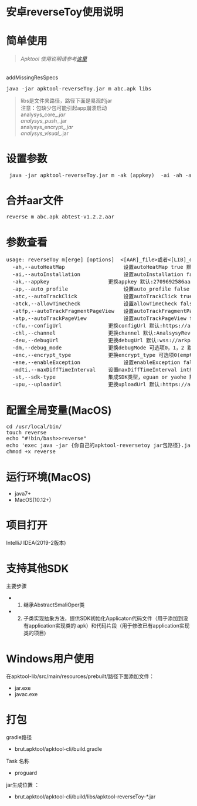 # 安卓reverseToy使用说明<br/>
# 简单使用<br/>
>###### Apktool 使用说明请参考[这里](APKTOOL.md)<br/>
addMissingResSpecs
<pre>java -jar apktool-reverseToy.jar m abc.apk libs</pre>

>libs是文件夹路径，路径下面是易观的jar<br/>
注意：包缺少包可能引起app崩溃启动 <br/>
analysys_core_*.jar<br/>
analysys_push_*.jar<br/>
analysys_encrypt_*.jar<br/>
analysys_visual_*.jar


# 设置参数
<pre> java -jar apktool-reverseToy.jar m -ak (appkey)  -ai -ah -ap -atc -atck -atfp -atp -cfu http://config_url:8080 -upu http://upload_url:9090 -deu wss://debug_wss:3000 -chl channel  -dm 2 -enc 0 -ene -mdti 223 -st eguan   host.apk abc.jar|libs/|sdk.aar</pre>

# 合并aar文件
<pre>reverse m abc.apk abtest-v1.2.2.aar</br></pre>

# 参数查看<br/>

<pre>usage: reverseToy m[erge] [options] <file_apk> <[AAR]_file>或者<[LIB]_dir>
  -ah,--autoHeatMap                   设置autoHeatMap true 默认:false
  -ai,--autoInstallation              设置autoInstallation false 默认:true
  -ak,--appkey <tag>                  更换appkey 默认:2709692586aa3e42
  -ap,--auto_profile                  设置auto_profile false 默认:true
  -atc,--autoTrackClick               设置autoTrackClick true 默认:false
  -atck,--allowTimeCheck              设置allowTimeCheck false 默认:true
  -atfp,--autoTrackFragmentPageView   设置autoTrackFragmentPageView true 默认:false
  -atp,--autoTrackPageView            设置autoTrackPageView false 默认:true
  -cfu,--configUrl <tag>              更换configUrl 默认:https://arkpaastest.analysys.cn:4089
  -chl,--channel <tag>                更换channel 默认:AnalsysyReverse
  -deu,--debugUrl <tag>               更换debugUrl 默认:wss://arkpaastest.analysys.cn:4091
  -dm,--debug_mode <tag>              更换debugMode 可选项0，1，2 默认:2
  -enc,--encrypt_type <tag>           更换encrypt_type 可选项0(empty)，1(aes)，2(aes_cbc) 默认:1
  -ene,--enableException              设置enableException false 默认:true
  -mdti,--maxDiffTimeInterval <tag>   设置maxDiffTimeInterval int类型 默认:300秒
  -st,--sdk-type <tag>                集成SDK类型，eguan or yaohe 默认:eguan
  -upu,--uploadUrl <tag>              更换uploadUrl 默认:https://arkpaastest.analysys.cn:4089</pre>


# 配置全局变量(MacOS)
<pre>cd /usr/local/bin/
touch reverse
echo "#!bin/bash>>reverse"
echo 'exec java -jar {你自己的apktool-reversetoy jar包路径}.jar "$@"' >> reverse
chmod +x reverse</pre>


# 运行环境(MacOS)<br/>

* java7+  
* MacOS(10.12+)<br/>

# 项目打开

IntelliJ IDEA(2019-2版本) 

# 支持其他SDK
 
 主要步骤<br/>
 
* 1. 继承AbstractSmaliOper类<br/>
* 2. 子类实现抽象方法，提供SDK初始化Applicaton代码文件（用于添加到没有application实现类的 apk）和代码片段（用于修改已有application实现类的项目)<br/>

# Windows用户使用<br/>

在apktool-lib/src/main/resources/prebuilt/路径下面添加文件：

* jar.exe
* javac.exe

# 打包<br/>

gradle路径

* brut.apktool/apktool-cli/build.gradle 

Task 名称

* proguard<br/>

jar生成位置 ：

* brut.apktool/apktool-cli/build/libs/apktool-reverseToy-*.jar<br/>



